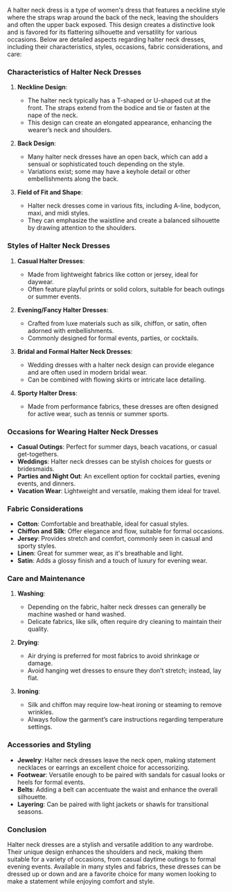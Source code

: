 A halter neck dress is a type of women's dress that features a neckline style where the straps wrap around the back of the neck, leaving the shoulders and often the upper back exposed. This design creates a distinctive look and is favored for its flattering silhouette and versatility for various occasions. Below are detailed aspects regarding halter neck dresses, including their characteristics, styles, occasions, fabric considerations, and care:

### Characteristics of Halter Neck Dresses

1. **Neckline Design**: 
   - The halter neck typically has a T-shaped or U-shaped cut at the front. The straps extend from the bodice and tie or fasten at the nape of the neck.
   - This design can create an elongated appearance, enhancing the wearer’s neck and shoulders.

2. **Back Design**:
   - Many halter neck dresses have an open back, which can add a sensual or sophisticated touch depending on the style.
   - Variations exist; some may have a keyhole detail or other embellishments along the back.

3. **Field of Fit and Shape**:
   - Halter neck dresses come in various fits, including A-line, bodycon, maxi, and midi styles. 
   - They can emphasize the waistline and create a balanced silhouette by drawing attention to the shoulders.

### Styles of Halter Neck Dresses

1. **Casual Halter Dresses**:
   - Made from lightweight fabrics like cotton or jersey, ideal for daywear.
   - Often feature playful prints or solid colors, suitable for beach outings or summer events.

2. **Evening/Fancy Halter Dresses**:
   - Crafted from luxe materials such as silk, chiffon, or satin, often adorned with embellishments.
   - Commonly designed for formal events, parties, or cocktails.

3. **Bridal and Formal Halter Neck Dresses**:
   - Wedding dresses with a halter neck design can provide elegance and are often used in modern bridal wear.
   - Can be combined with flowing skirts or intricate lace detailing.

4. **Sporty Halter Dress**:
   - Made from performance fabrics, these dresses are often designed for active wear, such as tennis or summer sports.

### Occasions for Wearing Halter Neck Dresses

- **Casual Outings**: Perfect for summer days, beach vacations, or casual get-togethers.
- **Weddings**: Halter neck dresses can be stylish choices for guests or bridesmaids.
- **Parties and Night Out**: An excellent option for cocktail parties, evening events, and dinners.
- **Vacation Wear**: Lightweight and versatile, making them ideal for travel.

### Fabric Considerations

- **Cotton**: Comfortable and breathable, ideal for casual styles.
- **Chiffon and Silk**: Offer elegance and flow, suitable for formal occasions.
- **Jersey**: Provides stretch and comfort, commonly seen in casual and sporty styles.
- **Linen**: Great for summer wear, as it's breathable and light.
- **Satin**: Adds a glossy finish and a touch of luxury for evening wear.

### Care and Maintenance

1. **Washing**:
   - Depending on the fabric, halter neck dresses can generally be machine washed or hand washed.
   - Delicate fabrics, like silk, often require dry cleaning to maintain their quality.

2. **Drying**:
   - Air drying is preferred for most fabrics to avoid shrinkage or damage.
   - Avoid hanging wet dresses to ensure they don’t stretch; instead, lay flat.

3. **Ironing**:
   - Silk and chiffon may require low-heat ironing or steaming to remove wrinkles.
   - Always follow the garment’s care instructions regarding temperature settings.

### Accessories and Styling

- **Jewelry**: Halter neck dresses leave the neck open, making statement necklaces or earrings an excellent choice for accessorizing.
- **Footwear**: Versatile enough to be paired with sandals for casual looks or heels for formal events.
- **Belts**: Adding a belt can accentuate the waist and enhance the overall silhouette.
- **Layering**: Can be paired with light jackets or shawls for transitional seasons.

### Conclusion

Halter neck dresses are a stylish and versatile addition to any wardrobe. Their unique design enhances the shoulders and neck, making them suitable for a variety of occasions, from casual daytime outings to formal evening events. Available in many styles and fabrics, these dresses can be dressed up or down and are a favorite choice for many women looking to make a statement while enjoying comfort and style.